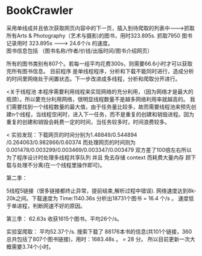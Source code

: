 BookCrawler
===========
采用单线成并且依次获取网页内容中的下一页，插入到待爬取的列表中--->抓取所有Arts & Photography（艺术与摄影)的图书，用时323.895s.
抓取7950 图书记录用时 323.895s  ---> 24.6个/s 的速度。  
图书信息包括 （图书名称/作者/价钱/出版时间/图书介绍网页）  

所有的图书类别有807个。若每一组平均花费300s，则需要66.6小时才可以获取完所有图书信息。
目前程序 是单线程程序，分析和下载不能同时进行，造成分析的时间里网络处于闲置状态。下一步改进成多线程，分析和爬取分开进行。

<关于线程池
    本程序需要利用线程来实现网络的充分利用，（因为网络才是最大的瓶颈）。所以要充分利用网络，很明显线程数量不是越多网络利用率就越高的。
    我们需要找到一个线程数量的最大值，由于任务量比较多，故而需要线程池来预先创建n个线程，当线程空闲时，进入下一任务，而不是重复的创建和销毁进程。因为重复的创建和销毁会耗费一定的时间，当任务较多时，时间浪费较多。
>

<
    实验发现：下载网页的时间分别为1.48849/0.544894 /0.264063/0.982866/0.60374
             而处理网页的时间则为 0.001478/0.003299/0.003469/0.003347/0.003479
             双方差了100倍左右所以为了程序设计时处理多线程共享队列 并且 免去存储 context 而耗费大量内存 顾下载与处理不分离(在一个线程里操作即可)。
>

第二季：

5线程5链接（很多链接都终止异常，提前结束,解析过程中错误). 网络速度达到8k-20k之间。下载速度为 Time:1140.36s 分析出18731个图书 = 16.4 个/s
。
速度低于单进程，判断网速不好的原因。

第三季：
62.63s 收获1615个图书。平均26个/s。

实验室爬取：
平均52.37个/s.
搜索下载了 88176本书的信息(共101个链接，360 总共包括了807个图书链接)，用时：1683.48s 。 = 28 分。
所以目前更新一次大概需要3.74个小时。

